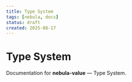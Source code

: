 ```yaml
---
title: Type System
tags: [nebula, docs]
status: draft
created: 2025-08-17
---
```


# Type System

Documentation for **nebula-value** — Type System.
